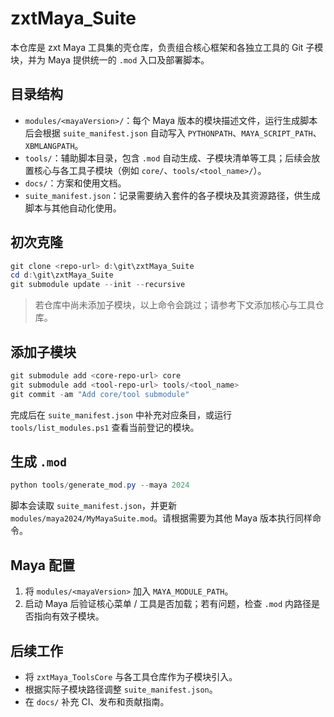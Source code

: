 # zxtMaya_Suite

本仓库是 zxt Maya 工具集的壳仓库，负责组合核心框架和各独立工具的 Git 子模块，并为 Maya 提供统一的 `.mod` 入口及部署脚本。

## 目录结构
- `modules/<mayaVersion>/`：每个 Maya 版本的模块描述文件，运行生成脚本后会根据 `suite_manifest.json` 自动写入 `PYTHONPATH`、`MAYA_SCRIPT_PATH`、`XBMLANGPATH`。
- `tools/`：辅助脚本目录，包含 `.mod` 自动生成、子模块清单等工具；后续会放置核心与各工具子模块（例如 `core/`、`tools/<tool_name>/`）。
- `docs/`：方案和使用文档。
- `suite_manifest.json`：记录需要纳入套件的各子模块及其资源路径，供生成脚本与其他自动化使用。

## 初次克隆
```powershell
git clone <repo-url> d:\git\zxtMaya_Suite
cd d:\git\zxtMaya_Suite
git submodule update --init --recursive
```
> 若仓库中尚未添加子模块，以上命令会跳过；请参考下文添加核心与工具仓库。

## 添加子模块
```powershell
git submodule add <core-repo-url> core
git submodule add <tool-repo-url> tools/<tool_name>
git commit -am "Add core/tool submodule"
```
完成后在 `suite_manifest.json` 中补充对应条目，或运行 `tools/list_modules.ps1` 查看当前登记的模块。

## 生成 `.mod`
```powershell
python tools/generate_mod.py --maya 2024
```
脚本会读取 `suite_manifest.json`，并更新 `modules/maya2024/MyMayaSuite.mod`。请根据需要为其他 Maya 版本执行同样命令。

## Maya 配置
1. 将 `modules/<mayaVersion>` 加入 `MAYA_MODULE_PATH`。
2. 启动 Maya 后验证核心菜单 / 工具是否加载；若有问题，检查 `.mod` 内路径是否指向有效子模块。

## 后续工作
- 将 `zxtMaya_ToolsCore` 与各工具仓库作为子模块引入。
- 根据实际子模块路径调整 `suite_manifest.json`。
- 在 `docs/` 补充 CI、发布和贡献指南。
